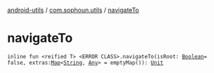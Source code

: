[android-utils](../index.md) / [com.sophoun.utils](index.md) / [navigateTo](./navigate-to.md)

# navigateTo

`inline fun <reified T> <ERROR CLASS>.navigateTo(isRoot: `[`Boolean`](https://kotlinlang.org/api/latest/jvm/stdlib/kotlin/-boolean/index.html)` = false, extras: `[`Map`](https://kotlinlang.org/api/latest/jvm/stdlib/kotlin.collections/-map/index.html)`<`[`String`](https://kotlinlang.org/api/latest/jvm/stdlib/kotlin/-string/index.html)`, `[`Any`](https://kotlinlang.org/api/latest/jvm/stdlib/kotlin/-any/index.html)`> = emptyMap()): `[`Unit`](https://kotlinlang.org/api/latest/jvm/stdlib/kotlin/-unit/index.html)
